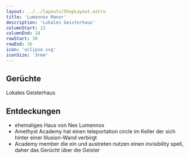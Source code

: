 ```yaml
---
layout: ../../layouts/ShopLayout.astro
title: 'Lumennox Manor'
description: 'Lokales Geisterhaus'
columnStart: 13
columnEnd: 18
rowStart: 30
rowEnd: 36
icon: 'eclipse.svg'
iconSize: '3rem'
---
```

## Gerüchte
Lokales Geisterhaus

## Entdeckungen
- ehemaliges Haus von Nex Lumennox
- Amethyst Academy hat einen teleportation circle im Keller der sich hinter einer Illusion-Wand verbirgt
- Academy member die ein und austreten nutzen einen invisibility spell, daher das Gerücht über die Geister